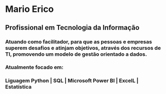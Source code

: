 <h1>Mario Erico</h1>

<h2>Profissional em Tecnologia da Informa&ccedil;&atilde;o</h2>

<h3>Atuando como facilitador, para que as pessoas e empresas superem desafios e atinjam objetivos, atrav&eacute;s dos recursos de TI, promovendo um modelo de gest&atilde;o orientado a dados.</h3>

<h3>Atualmente focado em:</h3>

<h3>Liguagem Python | SQL | Microsoft Power BI | ExcelL | Estatística </h3>  



